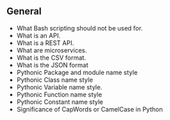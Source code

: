 ## General

- What Bash scripting should not be used for.
- What is an API.
- What is a REST API.
- What are microservices.
- What is the CSV format.
- What is the JSON format
- Pythonic Package and module name style
- Pythonic Class name style
- Pythonic Variable name style.
- Pythonic Function name style
- Pythonic Constant name style
- Significance of CapWords or CamelCase in Python
